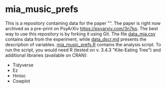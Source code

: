 # mia_music_prefs
This is a repository containing data for the paper "". The paper is right now archived as a pre-print on PsyArXiv <https://psyarxiv.com/3n7kp>. The best way to use this repository is by forking it using Git. The file [data_mia.csv](data_mia.csv) contains data from the experiment, while [data_dscr.md](data_dscr.md) presents the description of variables. [mia_music_prefs.R](mia_music_prefs.R) contains the analysis script. To run the script, you would need R (tested on v. 3.4.3 "Kite-Eating Tree") and additional libraries (available on CRAN):
  - Tidyverse
  - Ez
  - Hmisc
  - Cowplot
